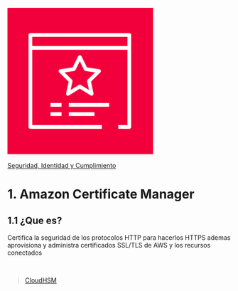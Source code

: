 ![Amazon ACM](../../00_assets/Seguridad,%20identidad%20y%20cumplimiento/acm-logo.png)

[Seguridad, Identidad y Cumplimiento](../../5-Seguridad_Identidad_y_Cumplimiento/)

# 1. Amazon Certificate Manager

## 1.1 ¿Que es?

Certifica la seguridad de los protocolos HTTP para hacerlos HTTPS ademas aprovisiona y administra certificados SSL/TLS de AWS y los recursos conectados

<br/>

> [CloudHSM](./cloudhsm)

<br/>